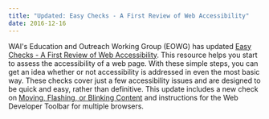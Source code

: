 ```yaml
---
title: "Updated: Easy Checks - A First Review of Web Accessibility"
date: 2016-12-16
---
```

<p>WAI's Education and Outreach Working Group (EOWG) has updated <a href="https://www.w3.org/WAI/eval/preliminary ">Easy Checks - A First Review of Web Accessibility</a>. This resource helps you start to assess the accessibility of a web page. With these simple steps, you can get an idea whether or not accessibility is addressed in even the most basic way. These checks cover just a few accessibility issues and are designed to be quick and easy, rather than definitive. This update includes a new check on <a href="https://www.w3.org/WAI/eval/preliminary#moving">Moving, Flashing, or Blinking Content</a> and instructions for the Web Developer Toolbar for multiple browsers.</p>